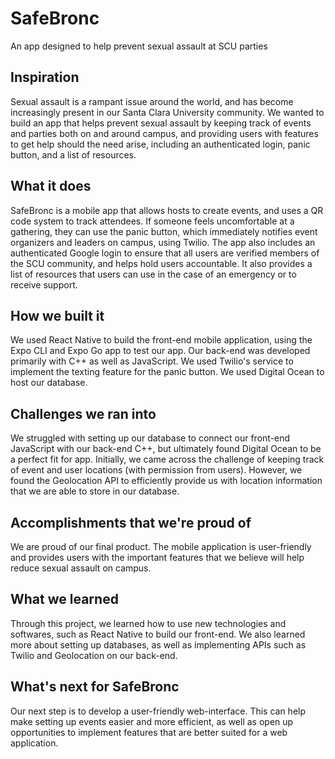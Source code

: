 # SafeBronc
An app designed to help prevent sexual assault at SCU parties
## Inspiration 
Sexual assault is a rampant issue around the world, and has become increasingly present in our Santa Clara University community. We wanted to build an app that helps prevent sexual assault by keeping track of events and parties both on and around campus, and providing users with features to get help should the need arise, including an authenticated login, panic button, and a list of resources.
## What it does
SafeBronc is a mobile app that allows hosts to create events, and uses a QR code system to track attendees. If someone feels uncomfortable at a gathering, they can use the panic button, which immediately notifies event organizers and leaders on campus, using Twilio. The app also includes an authenticated Google login to ensure that all users are verified members of the SCU community, and helps hold users accountable. It also provides a list of resources that users can use in the case of an emergency or to receive support.  
## How we built it
We used React Native to build the front-end mobile application, using the Expo CLI and Expo Go app to test our app. Our back-end was developed primarily with C++ as well as JavaScript. We used Twilio's service to implement the texting feature for the panic button. We used Digital Ocean to host our database. 
## Challenges we ran into
We struggled with setting up our database to connect our front-end JavaScript with our back-end C++, but ultimately found Digital Ocean to be a perfect fit for app. Initially, we came across the challenge of keeping track of event and user locations (with permission from users). However, we found the Geolocation API to efficiently provide us with location information that we are able to store in our database.
## Accomplishments that we're proud of
We are proud of our final product. The mobile application is user-friendly and provides users with the important features that we believe will help reduce sexual assault on campus.
## What we learned
Through this project, we learned how to use new technologies and softwares, such as React Native to build our front-end. We also learned more about setting up databases, as well as implementing APIs such as Twilio and Geolocation on our back-end.
## What's next for SafeBronc
Our next step is to develop a user-friendly web-interface. This can help make setting up events easier and more efficient, as well as open up opportunities to implement features that are better suited for a web application.

